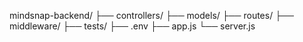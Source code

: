mindsnap-backend/
├── controllers/
├── models/
├── routes/
├── middleware/
├── tests/
├── .env
├── app.js
└── server.js
